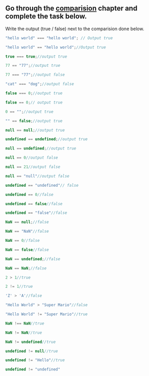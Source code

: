 ## Go through the [comparision](http://javascript.info/comparison) chapter and complete the task below.

Write the output (true / false) next to the comparision done below.
```js
"hello world" === "hello world"; // Output true

"hello world" == "hello world";//Output true

true === true;//output true

77 == "77";//output true

77 === "77";//output false

"cat" === "dog";//output false

false === 0;//output true

false == 0;// output true

0 == "";//output true

"" == false;//output true

null == null;//output true

undefined == undefined;//output true

null == undefined;//output true

null == 0//output false

null == 21//output false

null == "null"//output false

undefined == "undefined"// false

undefined == 0//false

undefined == false//false

undefined == "false"//false

NaN == null;//false

NaN == "NaN"//false

NaN == 0//false

NaN == false//false

NaN == undefined;//false

NaN == NaN;//false

2 > 1//true

2 != 1//true

'Z' > 'A'//false

"Hello World" > "Super Mario"//false

"Hello World" != "Super Mario"//true

NaN !== NaN//true

NaN != NaN//true

NaN != undefined//true

undefined != null//true

undefined != "Hello"//true

undefined != "undefined"

```
